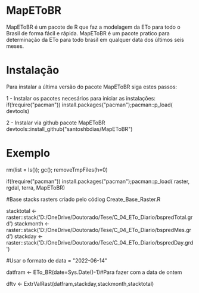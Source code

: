 # MapEToBR
MapEToBR é um pacote de R que faz a modelagem da ETo para todo o Brasil de forma fácil e rápida. MapEToBR é um pacote pratico para determinação da ETo para todo brasil em qualquer data dos últimos seis meses.

# Instalação
Para instalar a última versão do pacote MapEToBR siga estes passos:

1 - Instalar os pacotes necesários para iniciar as instalações:
if(!require("pacman")) install.packages("pacman");pacman::p_load(
  devtools)

2 - Instalar via github pacote MapEToBR devtools::install_github("santoshbdias/MapEToBR")

# Exemplo


rm(list = ls()); gc(); removeTmpFiles(h=0)

if(!require("pacman")) install.packages("pacman");pacman::p_load(
  raster, rgdal, terra, MapEToBR)

#Base stacks rasters criado pelo códiog Create_Base_Raster.R

stacktotal <- raster::stack('D:/OneDrive/Doutorado/Tese/C_04_ETo_Diario/bspredTotal.grd')
stackmonth <- raster::stack('D:/OneDrive/Doutorado/Tese/C_04_ETo_Diario/bspredMes.grd')
stackday <- raster::stack('D:/OneDrive/Doutorado/Tese/C_04_ETo_Diario/bspredDay.grd')


#Usar o formato de data = "2022-06-14"

datfram <- ETo_BR(date=Sys.Date()-1)#Para fazer com a data de ontem



dftv <- ExtrValRast(datfram,stackday,stackmonth,stacktotal)

